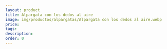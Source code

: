 ```yaml
---
layout: product
title: Alpargata con los dedos al aire
image: img/productos/alpargatas/Alpargata con los dedos al aire.webp
price: 
tags: 
description: 
order: 0
---
```

